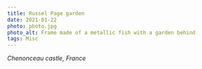 ```yaml
---
title: Russel Page garden
date: 2021-01-22
photo: photo.jpg
photo_alt: Frame made of a metallic fish with a garden behind
tags: Misc
---
```


_Chenonceau castle, France_

